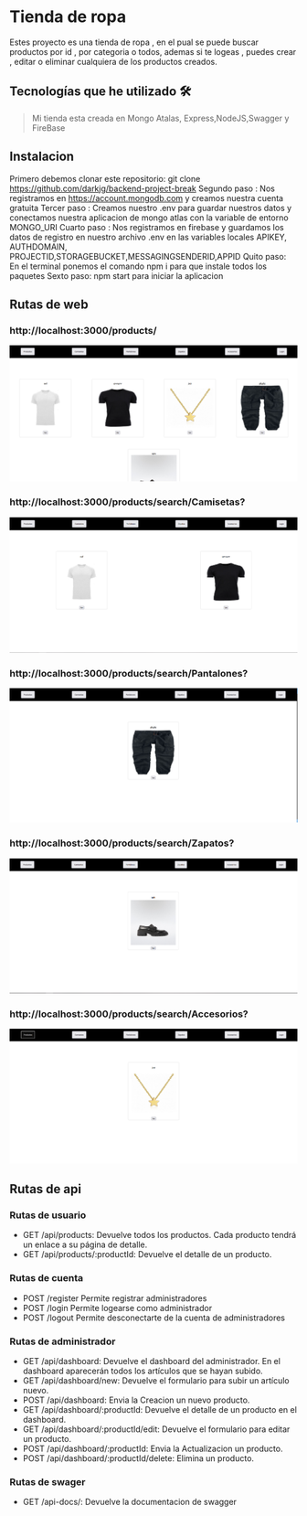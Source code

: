 # Tienda de ropa

Estes proyecto es una tienda de ropa , en el pual se puede buscar productos por id , por categoria o todos, ademas si te logeas , puedes crear , editar o eliminar cualquiera de los productos creados.
## Tecnologías que he utilizado 🛠️

>Mi tienda esta creada en Mongo Atalas, Express,NodeJS,Swagger y FireBase
## Instalacion 
Primero debemos clonar este repositorio:
    git clone https://github.com/darkjg/backend-project-break
Segundo paso :
    Nos registramos en https://account.mongodb.com y creamos nuestra cuenta gratuita
Tercer paso :
    Creamos nuestro .env para guardar nuestros datos y conectamos nuestra aplicacion de mongo atlas con la variable de entorno MONGO_URI
Cuarto paso :
    Nos registramos en firebase y guardamos los datos de registro en nuestro archivo .env en las variables locales  APIKEY, AUTHDOMAIN, PROJECTID,STORAGEBUCKET,MESSAGINGSENDERID,APPID
Quito paso:
    En el terminal ponemos el comando npm i para que instale todos los paquetes
Sexto paso:
    npm start para iniciar la aplicacion 


## Rutas de web 

  ### http://localhost:3000/products/
  ![Imagen web prodcuts](docs/img/image.png)

  ### http://localhost:3000/products/search/Camisetas?
  ![Imagen web categorias camisetas](docs/img/image-1.png)

  ### http://localhost:3000/products/search/Pantalones?
  ![Imagen web categorias pantalones](docs/img/image-2.png)
  
  ### http://localhost:3000/products/search/Zapatos?
  ![Imagen web categorias zapatos](docs/img/image-3.png)
  
  ### http://localhost:3000/products/search/Accesorios?
  ![Imagen web categorias accesorios](image.png)




## Rutas de api 

### Rutas de usuario
- GET /api/products: Devuelve todos los productos. Cada producto tendrá un enlace a su página de detalle.
- GET /api/products/:productId: Devuelve el detalle de un producto.
### Rutas de cuenta
- POST /register Permite registrar administradores
- POST /login Permite logearse como administrador
- POST /logout Permite desconectarte de la cuenta de administradores
### Rutas de administrador
- GET /api/dashboard: Devuelve el dashboard del administrador. En el dashboard aparecerán todos los artículos que se hayan subido.
- GET /api/dashboard/new: Devuelve el formulario para subir un artículo nuevo.
- POST /api/dashboard: Envia la  Creacion un nuevo producto.
- GET /api/dashboard/:productId: Devuelve el detalle de un producto en el dashboard.
- GET /api/dashboard/:productId/edit: Devuelve el formulario para editar un producto.
- POST /api/dashboard/:productId: Envia la  Actualizacion un producto.
- POST /api/dashboard/:productId/delete: Elimina un producto.
### Rutas de swager
- GET /api-docs/: Devuelve la documentacion de swagger


